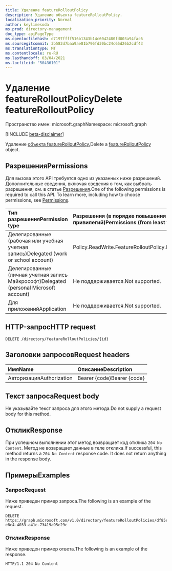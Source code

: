 ```yaml
---
title: Удаление featureRolloutPolicy
description: Удаление объекта featureRolloutPolicy.
localization_priority: Normal
author: keylimesoda
ms.prod: directory-management
doc_type: apiPageType
ms.openlocfilehash: d7197ffff516b1343b14c6042480fd003a94fac6
ms.sourcegitcommit: 3b583d7baa9ae81b796fd30bc24c65d26b2cdf43
ms.translationtype: MT
ms.contentlocale: ru-RU
ms.lasthandoff: 03/04/2021
ms.locfileid: "50436101"
---
```

# <a name="delete-featurerolloutpolicy"></a><span data-ttu-id="39912-103">Удаление featureRolloutPolicy</span><span class="sxs-lookup"><span data-stu-id="39912-103">Delete featureRolloutPolicy</span></span>

<span data-ttu-id="39912-104">Пространство имен: microsoft.graph</span><span class="sxs-lookup"><span data-stu-id="39912-104">Namespace: microsoft.graph</span></span>

[!INCLUDE [beta-disclaimer](../../includes/beta-disclaimer.md)]

<span data-ttu-id="39912-105">Удаление [объекта featureRolloutPolicy.](../resources/featurerolloutpolicy.md)</span><span class="sxs-lookup"><span data-stu-id="39912-105">Delete a [featureRolloutPolicy](../resources/featurerolloutpolicy.md) object.</span></span>

## <a name="permissions"></a><span data-ttu-id="39912-106">Разрешения</span><span class="sxs-lookup"><span data-stu-id="39912-106">Permissions</span></span>

<span data-ttu-id="39912-p101">Для вызова этого API требуется одно из указанных ниже разрешений. Дополнительные сведения, включая сведения о том, как выбрать разрешения, см. в статье [Разрешения](/graph/permissions-reference).</span><span class="sxs-lookup"><span data-stu-id="39912-p101">One of the following permissions is required to call this API. To learn more, including how to choose permissions, see [Permissions](/graph/permissions-reference).</span></span>

| <span data-ttu-id="39912-109">Тип разрешения</span><span class="sxs-lookup"><span data-stu-id="39912-109">Permission type</span></span>                        | <span data-ttu-id="39912-110">Разрешения (в порядке повышения привилегий)</span><span class="sxs-lookup"><span data-stu-id="39912-110">Permissions (from least to most privileged)</span></span> |
|:---------------------------------------|:--------------------------------------------|
| <span data-ttu-id="39912-111">Делегированные (рабочая или учебная учетная запись)</span><span class="sxs-lookup"><span data-stu-id="39912-111">Delegated (work or school account)</span></span>     | <span data-ttu-id="39912-112">Policy.ReadWrite.FeatureRollout</span><span class="sxs-lookup"><span data-stu-id="39912-112">Policy.ReadWrite.FeatureRollout</span></span> |
| <span data-ttu-id="39912-113">Делегированные (личная учетная запись Майкрософт)</span><span class="sxs-lookup"><span data-stu-id="39912-113">Delegated (personal Microsoft account)</span></span> | <span data-ttu-id="39912-114">Не поддерживается.</span><span class="sxs-lookup"><span data-stu-id="39912-114">Not supported.</span></span> |
| <span data-ttu-id="39912-115">Для приложений</span><span class="sxs-lookup"><span data-stu-id="39912-115">Application</span></span>                            | <span data-ttu-id="39912-116">Не поддерживается.</span><span class="sxs-lookup"><span data-stu-id="39912-116">Not supported.</span></span> |

## <a name="http-request"></a><span data-ttu-id="39912-117">HTTP-запрос</span><span class="sxs-lookup"><span data-stu-id="39912-117">HTTP request</span></span>

<!-- { "blockType": "ignored" } -->

```http
DELETE /directory/featureRolloutPolicies/{id}
```

## <a name="request-headers"></a><span data-ttu-id="39912-118">Заголовки запросов</span><span class="sxs-lookup"><span data-stu-id="39912-118">Request headers</span></span>

| <span data-ttu-id="39912-119">Имя</span><span class="sxs-lookup"><span data-stu-id="39912-119">Name</span></span>          | <span data-ttu-id="39912-120">Описание</span><span class="sxs-lookup"><span data-stu-id="39912-120">Description</span></span>   |
|:--------------|:--------------|
| <span data-ttu-id="39912-121">Авторизация</span><span class="sxs-lookup"><span data-stu-id="39912-121">Authorization</span></span> | <span data-ttu-id="39912-122">Bearer {code}</span><span class="sxs-lookup"><span data-stu-id="39912-122">Bearer {code}</span></span> |

## <a name="request-body"></a><span data-ttu-id="39912-123">Текст запроса</span><span class="sxs-lookup"><span data-stu-id="39912-123">Request body</span></span>

<span data-ttu-id="39912-124">Не указывайте текст запроса для этого метода.</span><span class="sxs-lookup"><span data-stu-id="39912-124">Do not supply a request body for this method.</span></span>

## <a name="response"></a><span data-ttu-id="39912-125">Отклик</span><span class="sxs-lookup"><span data-stu-id="39912-125">Response</span></span>

<span data-ttu-id="39912-p102">При успешном выполнении этот метод возвращает код отклика `204 No Content`. Метод не возвращает данные в теле отклика.</span><span class="sxs-lookup"><span data-stu-id="39912-p102">If successful, this method returns a `204 No Content` response code. It does not return anything in the response body.</span></span>

## <a name="examples"></a><span data-ttu-id="39912-128">Примеры</span><span class="sxs-lookup"><span data-stu-id="39912-128">Examples</span></span>

### <a name="request"></a><span data-ttu-id="39912-129">Запрос</span><span class="sxs-lookup"><span data-stu-id="39912-129">Request</span></span>

<span data-ttu-id="39912-130">Ниже приведен пример запроса.</span><span class="sxs-lookup"><span data-stu-id="39912-130">The following is an example of the request.</span></span>
<!-- {
  "blockType": "request",
  "name": "delete_featurerolloutpolicy"
}-->

```http
DELETE https://graph.microsoft.com/v1.0/directory/featureRolloutPolicies/df85e4d9-e8c4-4033-a41c-73419a95c29c
```

### <a name="response"></a><span data-ttu-id="39912-131">Отклик</span><span class="sxs-lookup"><span data-stu-id="39912-131">Response</span></span>

<span data-ttu-id="39912-132">Ниже приведен пример ответа.</span><span class="sxs-lookup"><span data-stu-id="39912-132">The following is an example of the response.</span></span>

<!-- {
  "blockType": "response",
  "truncated": true
} -->

```http
HTTP/1.1 204 No Content
```

<!-- uuid: 16cd6b66-4b1a-43a1-adaf-3a886856ed98
2019-02-04 14:57:30 UTC -->
<!-- {
  "type": "#page.annotation",
  "description": "Delete featureRolloutPolicy",
  "keywords": "",
  "section": "documentation",
  "tocPath": ""
}-->


